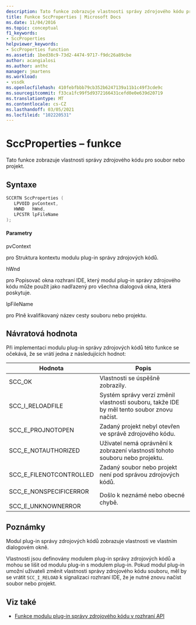 ```yaml
---
description: Tato funkce zobrazuje vlastnosti správy zdrojového kódu pro soubor nebo projekt.
title: Funkce SccProperties | Microsoft Docs
ms.date: 11/04/2016
ms.topic: conceptual
f1_keywords:
- SccProperties
helpviewer_keywords:
- SccProperties function
ms.assetid: 1bed38c9-73d2-4474-9717-f9dc26a89cbe
author: acangialosi
ms.author: anthc
manager: jmartens
ms.workload:
- vssdk
ms.openlocfilehash: 410febfbbb79cb352b6247139a11b1c49f3cde9c
ms.sourcegitcommit: f33ca1fc99f5d9372166431cefd0e0e639d20719
ms.translationtype: MT
ms.contentlocale: cs-CZ
ms.lasthandoff: 03/05/2021
ms.locfileid: "102220531"
---
```

# <a name="sccproperties-function"></a>SccProperties – funkce
Tato funkce zobrazuje vlastnosti správy zdrojového kódu pro soubor nebo projekt.

## <a name="syntax"></a>Syntaxe

```cpp
SCCRTN SccProperties (
   LPVOID pvContext,
   HWND   hWnd,
   LPCSTR lpFileName
);
```

#### <a name="parameters"></a>Parametry
 pvContext

pro Struktura kontextu modulu plug-in správy zdrojových kódů.

 hWnd

pro Popisovač okna rozhraní IDE, který modul plug-in správy zdrojového kódu může použít jako nadřazený pro všechna dialogová okna, která poskytuje.

 lpFileName

pro Plně kvalifikovaný název cesty souboru nebo projektu.

## <a name="return-value"></a>Návratová hodnota
 Při implementaci modulu plug-in správy zdrojových kódů této funkce se očekává, že se vrátí jedna z následujících hodnot:

|Hodnota|Popis|
|-----------|-----------------|
|SCC_OK|Vlastnosti se úspěšně zobrazily.|
|SCC_I_RELOADFILE|Systém správy verzí změnil vlastnosti souboru, takže IDE by měl tento soubor znovu načíst.|
|SCC_E_PROJNOTOPEN|Zadaný projekt nebyl otevřen ve správě zdrojového kódu.|
|SCC_E_NOTAUTHORIZED|Uživatel nemá oprávnění k zobrazení vlastností tohoto souboru nebo projektu.|
|SCC_E_FILENOTCONTROLLED|Zadaný soubor nebo projekt není pod správou zdrojových kódů.|
|SCC_E_NONSPECIFICERROR<br /><br /> SCC_E_UNKNOWNERROR|Došlo k neznámé nebo obecné chybě.|

## <a name="remarks"></a>Poznámky
 Modul plug-in správy zdrojových kódů zobrazuje vlastnosti ve vlastním dialogovém okně.

 Vlastnosti jsou definovány modulem plug-in správy zdrojových kódů a mohou se lišit od modulu plug-in s modulem plug-in. Pokud modul plug-in umožní uživateli změnit vlastnosti správy zdrojového kódu souboru, měl by se vrátit `SCC_I_RELOAD` k signalizaci rozhraní IDE, že je nutné znovu načíst soubor nebo projekt.

## <a name="see-also"></a>Viz také
- [Funkce modulu plug-in správy zdrojového kódu v rozhraní API](../extensibility/source-control-plug-in-api-functions.md)
